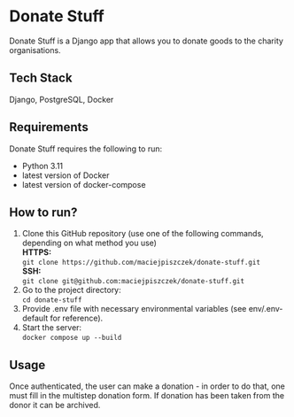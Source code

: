 # Donate Stuff

Donate Stuff is a Django app that allows you to donate goods to the charity organisations.

## Tech Stack

Django, PostgreSQL, Docker

## Requirements

Donate Stuff requires the following to run:
* Python 3.11
* latest version of Docker
* latest version of docker-compose

## How to run?

1. Clone this GitHub repository (use one of the following commands, depending on what method you use)  
**HTTPS:**  
`git clone https://github.com/maciejpiszczek/donate-stuff.git`  
**SSH:**  
`git clone git@github.com:maciejpiszczek/donate-stuff.git`
2. Go to the project directory:  
`cd donate-stuff`
3. Provide .env file with necessary environmental variables (see env/.env-default for reference).
4. Start the server:  
`docker compose up --build`

## Usage

Once authenticated, the user can make a donation - in order to do that, one must fill in the multistep donation form.
If donation has been taken from the donor it can be archived.
